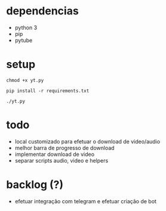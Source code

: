 # dependencias
- python 3
- pip
- pytube

# setup
```
chmod +x yt.py

pip install -r requirements.txt

./yt.py
```
# todo
- local customizado para efetuar o download de video/audio
- melhor barra de progresso de download
- implementar download de video
- separar scripts audio, video e helpers

# backlog (?)
- efetuar integração com telegram e efetuar criação de bot
